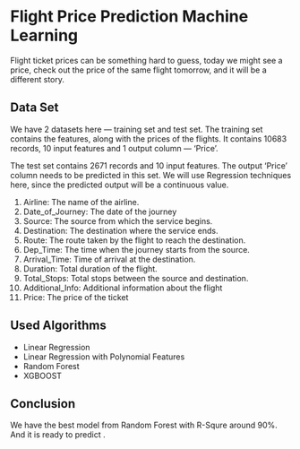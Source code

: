 
# Flight Price Prediction Machine Learning

Flight ticket prices can be something hard to guess, today we might see a price, check out the price of the same flight tomorrow, and it will be a different story.


## Data Set
We have 2 datasets here — training set and test set.
The training set contains the features, along with the prices of the flights. It contains 10683 records, 10 input features and 1 output column — ‘Price’.

The test set contains 2671 records and 10 input features. The output ‘Price’ column needs to be predicted in this set. We will use Regression techniques here, since the predicted output will be a continuous value.

1. Airline: The name of the airline.
2. Date_of_Journey: The date of the journey
3. Source: The source from which the service begins.
4. Destination: The destination where the service ends.
5. Route: The route taken by the flight to reach the destination.
6. Dep_Time: The time when the journey starts from the source.
7. Arrival_Time: Time of arrival at the destination.
8. Duration: Total duration of the flight.
9. Total_Stops: Total stops between the source and destination.
10. Additional_Info: Additional information about the flight
11. Price: The price of the ticket
## Used Algorithms
- Linear Regression
- Linear Regression with Polynomial Features
- Random Forest
- XGBOOST
## Conclusion
We have the best model from Random Forest with R-Squre around 90%. And it is ready to predict .
